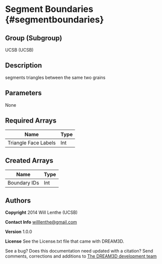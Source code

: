 Segment Boundaries {#segmentboundaries}
=====

## Group (Subgroup) ##
UCSB (UCSB)


## Description ##
segments triangles between the same two grains


## Parameters ##
None
  

## Required Arrays ##

| Name| Type |
|------|------|
| Triangle Face Labels | Int |


## Created Arrays ##
| Name| Type |
|------|------|
| Boundary IDs | Int |


## Authors ##

**Copyright** 2014 Will Lenthe (UCSB)

**Contact Info** willlenthe@gmail.com

**Version** 1.0.0

**License**  See the License.txt file that came with DREAM3D.



See a bug? Does this documentation need updated with a citation? Send comments, corrections and additions to [The DREAM3D development team](mailto:dream3d@bluequartz.net?subject=Documentation%20Correction)
